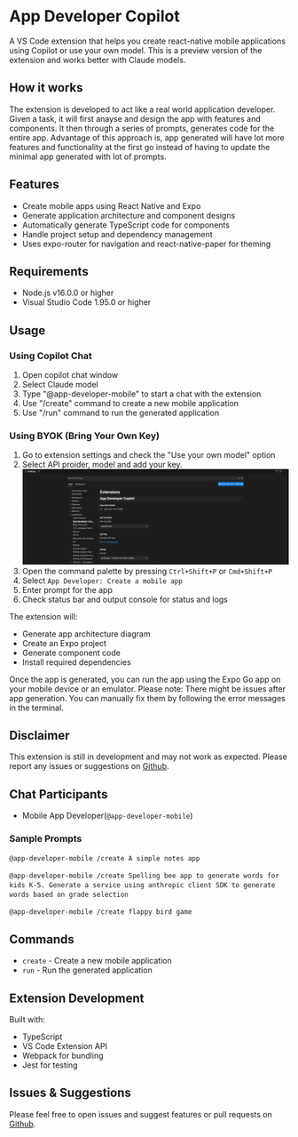# App Developer Copilot

A VS Code extension that helps you create react-native mobile applications using Copilot or use your own model. This is a preview version of the extension and works better with Claude models.

## How it works

The extension is developed to act like a real world application developer. Given a task, it will first anayse and design the app with features and components. It then through a series of prompts, generates code for the entire app. Advantage of this approach is, app generated will have lot more features and functionality at the first go instead of having to update the minimal app generated with lot of prompts.

## Features

- Create mobile apps using React Native and Expo
- Generate application architecture and component designs
- Automatically generate TypeScript code for components
- Handle project setup and dependency management
- Uses expo-router for navigation and react-native-paper for theming

## Requirements

- Node.js v16.0.0 or higher
- Visual Studio Code 1.95.0 or higher

## Usage

### Using Copilot Chat

1. Open copilot chat window
2. Select Claude model
3. Type "@app-developer-mobile" to start a chat with the extension
4. Use "/create" command to create a new mobile application
5. Use "/run" command to run the generated application

### Using BYOK (Bring Your Own Key)

1. Go to extension settings and check the "Use your own model" option
2. Select API proider, model and add your key. ![Refer screenshot](media/screenshots/settings.png)
3. Open the command palette by pressing `Ctrl+Shift+P` or `Cmd+Shift+P`
4. Select `App Developer: Create a mobile app`
5. Enter prompt for the app
6. Check status bar and output console for status and logs

The extension will:

- Generate app architecture diagram
- Create an Expo project
- Generate component code
- Install required dependencies

Once the app is generated, you can run the app using the Expo Go app on your mobile device or an emulator.
Please note: There might be issues after app generation. You can manually fix them by following the error messages in the terminal.

## Disclaimer

This extension is still in development and may not work as expected. Please report any issues or suggestions on [Github](https://github.com/sindujaramaraj/app-developer-copilot).

## Chat Participants

- Mobile App Developer(`@app-developer-mobile`)

### Sample Prompts

`@app-developer-mobile /create A simple notes app`

`@app-developer-mobile /create Spelling bee app to generate words for kids K-5. Generate a service using anthropic client SDK to generate words based on grade selection`

`@app-developer-mobile /create flappy bird game`

## Commands

- `create` - Create a new mobile application
- `run` - Run the generated application

## Extension Development

Built with:

- TypeScript
- VS Code Extension API
- Webpack for bundling
- Jest for testing

## Issues & Suggestions

Please feel free to open issues and suggest features or pull requests on [Github](https://github.com/sindujaramaraj/app-developer-copilot).
